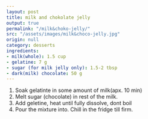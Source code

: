 ```yaml
---
layout: post
title: milk and chokolate jelly
output: true
permalink: "/milk&choko-jelly/"
src: "/assets/images/milk&choco-jelly.jpg"
origin: null
category: desserts
ingredients:
- milk(whole): 1.5 cup
- gelatine: 7 g
- sugar (for milk jelly only): 1.5-2 tbsp
- dark(milk) chocolate: 50 g
---
```


1. Soak gelatinte in some amount of milk(apx. 10 min)
2. Melt sugar (chocolate) in rest of the milk.
3. Add geletine, heat until fully dissolve, dont boil
4. Pour the mixture into. Chill  in the fridge till firm.